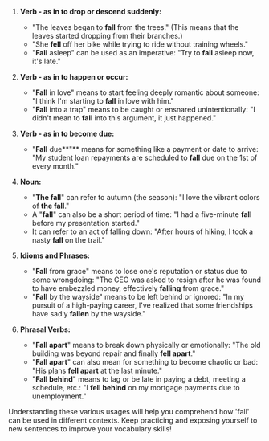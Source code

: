 1. **Verb - as in to drop or descend suddenly:**
   - "The leaves began to **fall** from the trees." (This means that the leaves started dropping from their branches.)
   - "She **fell** off her bike while trying to ride without training wheels."
   - "**Fall** asleep" can be used as an imperative: "Try to **fall** asleep now, it's late."

2. **Verb - as in to happen or occur:**
   - "**Fall** in love" means to start feeling deeply romantic about someone: "I think I'm starting to **fall** in love with him."
   - "**Fall** into a trap" means to be caught or ensnared unintentionally: "I didn't mean to **fall** into this argument, it just happened."

3. **Verb - as in to become due:**
   - "**Fall** due**"** means for something like a payment or date to arrive: "My student loan repayments are scheduled to **fall** due on the 1st of every month."

4. **Noun:**
   - "**The fall**" can refer to autumn (the season): "I love the vibrant colors of **the fall**."
   - A "**fall**" can also be a short period of time: "I had a five-minute **fall** before my presentation started."
   - It can refer to an act of falling down: "After hours of hiking, I took a nasty **fall** on the trail."

5. **Idioms and Phrases:**
   - "**Fall** from grace" means to lose one's reputation or status due to some wrongdoing: "The CEO was asked to resign after he was found to have embezzled money, effectively **falling** from grace."
   - "**Fall** by the wayside" means to be left behind or ignored: "In my pursuit of a high-paying career, I've realized that some friendships have sadly **fallen** by the wayside."

6. **Phrasal Verbs:**
   - "**Fall apart**" means to break down physically or emotionally: "The old building was beyond repair and finally **fell apart**."
   - "**Fall apart**" can also mean for something to become chaotic or bad: "His plans **fell apart** at the last minute."
   - "**Fall behind**" means to lag or be late in paying a debt, meeting a schedule, etc.: "I **fell behind** on my mortgage payments due to unemployment."

Understanding these various usages will help you comprehend how 'fall' can be used in different contexts. Keep practicing and exposing yourself to new sentences to improve your vocabulary skills!